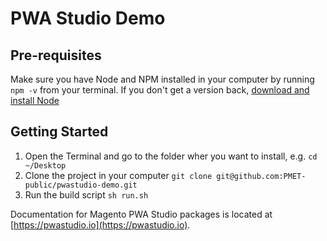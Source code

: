 # PWA Studio Demo

## Pre-requisites

Make sure you have Node and NPM installed in your computer by running `npm -v` from your terminal. If you don't get a version back, [download and install Node](https://nodejs.org/en/)

## Getting Started

1. Open the Terminal and go to the folder wher you want to install, e.g. `cd ~/Desktop`
2. Clone the project in your computer `git clone git@github.com:PMET-public/pwastudio-demo.git`
3. Run the build script `sh run.sh` 

Documentation for Magento PWA Studio packages is located at [https://pwastudio.io](https://pwastudio.io).
